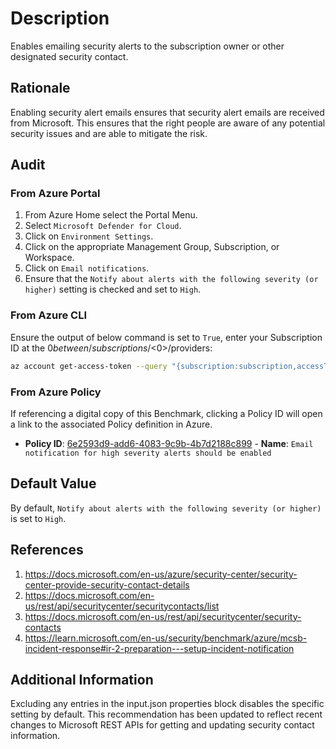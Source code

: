 # Description

Enables emailing security alerts to the subscription owner or other designated security contact.

## Rationale

Enabling security alert emails ensures that security alert emails are received from Microsoft. This ensures that the right people are aware of any potential security issues and are able to mitigate the risk.

## Audit

### From Azure Portal

1. From Azure Home select the Portal Menu.
2. Select `Microsoft Defender for Cloud`.
3. Click on `Environment Settings`.
4. Click on the appropriate Management Group, Subscription, or Workspace.
5. Click on `Email notifications`.
6. Ensure that the `Notify about alerts with the following severity (or higher)` setting is checked and set to `High`.

### From Azure CLI

Ensure the output of below command is set to `True`, enter your Subscription ID at the $0 between /subscriptions/<$0>/providers:

```sh
az account get-access-token --query "{subscription:subscription,accessToken:accessToken}" --out tsv | xargs -L1 bash -c 'curl -X GET -H "Authorization: Bearer $1" -H "Content-Type: application/json" https://management.azure.com/subscriptions/$0/providers/Microsoft.Security/securityContacts?api-version=2020-01-01-preview' | jq '.|.[] | select(.name=="default")'|jq '.properties.alertNotifications'
```

### From Azure Policy

If referencing a digital copy of this Benchmark, clicking a Policy ID will open a link to the associated Policy definition in Azure.

- **Policy ID**: [6e2593d9-add6-4083-9c9b-4b7d2188c899](https://portal.azure.com/#view/Microsoft_Azure_Policy/PolicyDetailBlade/definitionId/%2Fproviders%2FMicrosoft.Authorization%2FpolicyDefinitions%2F6e2593d9-add6-4083-9c9b-4b7d2188c899) - **Name**: `Email notification for high severity alerts should be enabled`

## Default Value

By default, `Notify about alerts with the following severity (or higher)` is set to `High`.

## References

1. <https://docs.microsoft.com/en-us/azure/security-center/security-center-provide-security-contact-details>
2. <https://docs.microsoft.com/en-us/rest/api/securitycenter/securitycontacts/list>
3. <https://docs.microsoft.com/en-us/rest/api/securitycenter/security-contacts>
4. <https://learn.microsoft.com/en-us/security/benchmark/azure/mcsb-incident-response#ir-2-preparation---setup-incident-notification>

## Additional Information

Excluding any entries in the input.json properties block disables the specific setting by default. This recommendation has been updated to reflect recent changes to Microsoft REST APIs for getting and updating security contact information.
